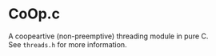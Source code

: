 # CoOp.c
A coopeartive (non-preemptive) threading module in pure C. <br>
See `threads.h` for more information. 
